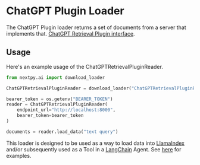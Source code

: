 # ChatGPT Plugin Loader

The ChatGPT Plugin loader returns a set of documents from a server that implements that.
[ChatGPT Retrieval Plugin interface](https://github.com/openai/chatgpt-retrieval-plugin).

## Usage

Here's an example usage of the ChatGPTRetrievalPluginReader.

```python
from nextpy.ai import download_loader

ChatGPTRetrievalPluginReader = download_loader("ChatGPTRetrievalPluginReader")

bearer_token = os.getenv("BEARER_TOKEN")
reader = ChatGPTRetrievalPluginReader(
    endpoint_url="http://localhost:8000",
    bearer_token=bearer_token
)

documents = reader.load_data("text query")
```

This loader is designed to be used as a way to load data into [LlamaIndex](https://github.com/jerryjliu/gpt_index/tree/main/gpt_index) and/or subsequently used as a Tool in a [LangChain](https://github.com/hwchase17/langchain) Agent. See [here](https://github.com/emptycrown/llama-hub/tree/main) for examples.
